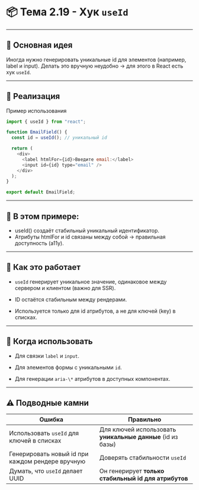 # 📦 Тема 2.19 - Хук `useId`

---

## 🚀 Основная идея

Иногда нужно генерировать уникальные id для элементов (например, label и input).
Делать это вручную неудобно → для этого в React есть хук `useId`.

---

## 🔹 Реализация

Пример использования

```javascript
import { useId } from "react";

function EmailField() {
  const id = useId(); // уникальный id

  return (
    <div>
      <label htmlFor={id}>Введите email:</label>
      <input id={id} type="email" />
    </div>
  );
}

export default EmailField;
```

---

## 📌 В этом примере:

- useId() создаёт стабильный уникальный идентификатор.
- Атрибуты htmlFor и id связаны между собой → правильная доступность (a11y).

---

## 🔹 Как это работает

- `useId` генерирует уникальное значение, одинаковое между сервером и клиентом (важно для SSR).

- ID остаётся стабильным между рендерами.

- Используется только для id атрибутов, а не для ключей (key) в списках.

---

## 🔹 Когда использовать

- Для связки `label` и `input`.

- Для элементов формы с уникальными `id`.

- Для генерации `aria-\*` атрибутов в доступных компонентах.

---

## ⚠️ Подводные камни

| Ошибка                                           | Правильно                                                  |
| ------------------------------------------------ | ---------------------------------------------------------- |
| Использовать `useId` для ключей в списках        | Для ключей использовать **уникальные данные** (id из базы) |
| Генерировать новый id при каждом рендере вручную | Доверять стабильности `useId`                              |
| Думать, что `useId` делает UUID                  | Он генерирует **только стабильный id для атрибутов**       |
